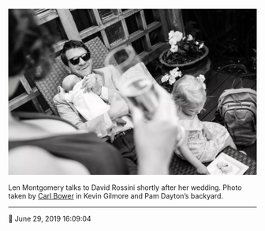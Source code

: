 ![Len Montgomery talks to David Rossini](assets/0e6636a4b84e79f81c6688d92895149e.webp)

Len Montgomery talks to David Rossini shortly after her wedding. Photo taken by [Carl Bower](http://carlbowerphotos.com/) in Kevin Gilmore and Pam Dayton’s backyard.

- - - -

<span aria-hidden="true">📅</span> June 29, 2019 16:09:04
